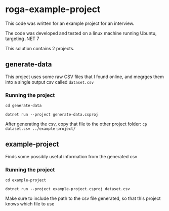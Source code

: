 # roga-example-project

This code was written for an example project for an interview. 

The code was developed and tested on a linux machine running Ubuntu, targeting .NET 7

This solution contains 2 projects.

## generate-data
 This project uses some raw CSV files that I found online, and megrges them into a single output csv called `dataset.csv`
 
### Running the project
 `cd generate-data`

 `dotnet run --project generate-data.csproj`

 After generating the csv, copy that file to the other project folder:
 `cp dataset.csv ../example-project/`

## example-project
Finds some possibly useful information from the generated csv
 
### Running the project
 `cd example-project`

 `dotnet run --project example-project.csproj dataset.csv`

 Make sure to include the path to the csv file generated, so that this project knows which file to use



